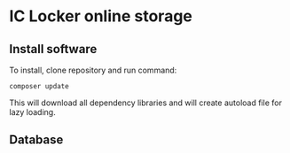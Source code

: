# IC Locker online storage

## Install software

To install, clone repository and run command:
```
composer update
```
This will download all dependency libraries and will create autoload file for lazy loading.

## Database

